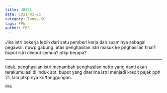 ```yaml
---
title: 48321
date: 2021-03-26
category: Tanya-SC
tags: PPh
author: FRS
---
```


Jika istri bekerja lebih dari satu pemberi kerja dan suaminya sebagai pegawai. npwp gabung. atas penghasilan istri masuk ke pnghasilan final? bupot istri diinput semua? ptkp berapa?

---

tidak. penghasilan istri menambah penghasilan netto yang nanti akan terakumulasi di induk spt. bupot yang diterima istri menjadi kredit pajak pph 21, lalu ptkp nya k/i/tanggungan.

`FRS`
